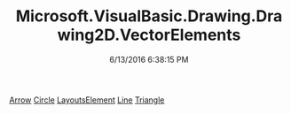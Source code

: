 ﻿---
title: Microsoft.VisualBasic.Drawing.Drawing2D.VectorElements
date: 6/13/2016 6:38:15 PM
---

[Arrow](T-Microsoft.VisualBasic.Drawing.Drawing2D.VectorElements.Arrow.html)
[Circle](T-Microsoft.VisualBasic.Drawing.Drawing2D.VectorElements.Circle.html)
[LayoutsElement](T-Microsoft.VisualBasic.Drawing.Drawing2D.VectorElements.LayoutsElement.html)
[Line](T-Microsoft.VisualBasic.Drawing.Drawing2D.VectorElements.Line.html)
[Triangle](T-Microsoft.VisualBasic.Drawing.Drawing2D.VectorElements.Triangle.html)
